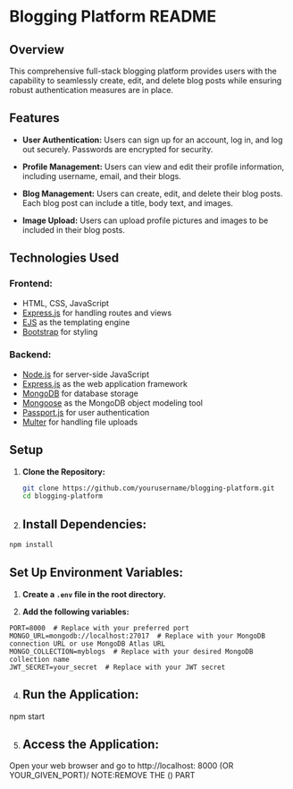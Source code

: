 # Blogging Platform README

## Overview

This comprehensive full-stack blogging platform provides users with the capability to seamlessly create, edit, and delete blog posts while ensuring robust authentication measures are in place. 

## Features

- **User Authentication:** Users can sign up for an account, log in, and log out securely. Passwords are encrypted for security.

- **Profile Management:** Users can view and edit their profile information, including username, email, and their blogs.

- **Blog Management:** Users can create, edit, and delete their blog posts. Each blog post can include a title, body text, and images.

- **Image Upload:** Users can upload profile pictures and images to be included in their blog posts.

## Technologies Used

### Frontend:
- HTML, CSS, JavaScript
- [Express.js](https://expressjs.com/) for handling routes and views
- [EJS](https://ejs.co/) as the templating engine
- [Bootstrap](https://getbootstrap.com/) for styling

### Backend:
- [Node.js](https://nodejs.org/) for server-side JavaScript
- [Express.js](https://expressjs.com/) as the web application framework
- [MongoDB](https://www.mongodb.com/) for database storage
- [Mongoose](https://mongoosejs.com/) as the MongoDB object modeling tool
- [Passport.js](http://www.passportjs.org/) for user authentication
- [Multer](https://www.npmjs.com/package/multer) for handling file uploads

## Setup

1. **Clone the Repository:**
   ```bash
   git clone https://github.com/yourusername/blogging-platform.git
   cd blogging-platform
2. ## Install Dependencies:

```bash
npm install
```
## Set Up Environment Variables:

1. **Create a `.env` file in the root directory.**

2. **Add the following variables:**

```plaintext
PORT=8000  # Replace with your preferred port
MONGO_URL=mongodb://localhost:27017  # Replace with your MongoDB connection URL or use MongoDB Atlas URL
MONGO_COLLECTION=myblogs  # Replace with your desired MongoDB collection name
JWT_SECRET=your_secret  # Replace with your JWT secret
```
4. ## Run the Application:
npm start

5. ## Access the Application:
Open your web browser and go to http://localhost: 8000 (OR YOUR_GIVEN_PORT)/  NOTE:REMOVE THE () PART
